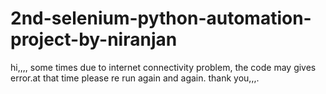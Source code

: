 # 2nd-selenium-python-automation-project-by-niranjan
hi,,,,
some times due to internet connectivity problem, the code may gives error.at that time please re run again and again.
thank you,,,.

